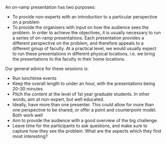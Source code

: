 An on-ramp presentation has two purposes:
* To provide non-experts with an introduction to a particular perspective on a problem
* To provide the organisers with input on how the audience sees the problem.
In order to achieve the objectives, it is usually necessary to run a series of on-ramp presentations. Each presentation provides a different perspective on the problem, and therefore appeals to a different group of faculty.  At a practical level, we would usually expect to run these presentations in different physical locations, i.e. we bring the presentations to the faculty in their home locations.

Our general advice for these sessions is:
* Run lunchtime events
* Keep the overall length to under an hour, with the presentations being 20-30 minutes
* Pitch the content at the level of 1st year graduate students. In other words, aim at non-expert, but well educated.
* Ideally, have more than one presenter. This could allow for more than one perspective to be shared, or offer a point and counterpoint model. Both work well
* Aim to provide the audience with a good overview of the big challenge.
* Leave time for the participants to ask questions, and make sure to capture how they see the problem. What are the aspects which they find most interesting?